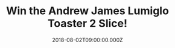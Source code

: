 ---
campaign-uuid: "c-c24cf5be-a6f1-4b0a-82b4-9d9739b7b150"
type: "Competition"
category: "Gifts"
date: "2018-08-02T09:00:00.000Z"
end-date: "2018-09-02T23:59:00.000Z"
disable-form: false
is_promoted: false
has_entry_page: true
title: "Win the Andrew James Lumiglo Toaster 2 Slice!"
competition-description: "<p>If breakfast is your favourite meal of the day, this\
  \ is for YOU! We have in our hands the stylish Lumiglo Toaster from Andrew James\
  \ for one lucky NME AAA member to win!</p>\n<p>Click below for a chance to win!</p>\n"
hero-header: "Win the Andrew James Lumiglo Toaster 2 Slice!"
terms-confirmation: "N/A"
banner-img: "https://assets.expresslyapp.com/asset-22496932-2f6e-4600-8522-5d981a2f1276.jpg"
logo-left-href: "aaa.nme.com"
logo-left-image: "https://assets.expresslyapp.com/asset-ac9d9672-ab15-4f0c-bceb-76885365b517.jpg"
logo-left-title: "nme aaa"
bg-image-hero: "https://assets.expresslyapp.com/asset-0fc59ebf-2ec9-4dc1-ba97-9cf88b21e66d.jpg"
bg-image-first: "https://assets.expresslyapp.com/asset-24d3db1f-9054-46e8-afdc-cd893f301d0a.jpg"
section1-content: "<p>The stylish Lumiglo Toaster from Andrew James not only looks\
  \ fantastic, it is packed full of helpful features. With a matt black finish and\
  \ blue LED lights that illuminate during operation, this toaster has a slick modern\
  \ look that also sits well in more traditional kitchens.</p>\n<p>It is the ideal\
  \ machine for any toast lover, with adjustable browning, wide bread slots and a\
  \ warming rack for croissants etc. Simple to use, and easy to clean, this toaster\
  \ helps you create your perfect slice of toast.</p>\n<p>Enter the form below and\
  \ start the day right with the stylish Lumiglo toaster from Andrew James!</p>\n\
  <p>Good luck!</p>\n"
entry-title: "Win the Andrew James Lumiglo Toaster 2 Slice!"
entry-content: "<p>Enter the draw to win Andrew James Lumiglo Toaster 2 Slice by completing\
  \ the form below before 23:59 on 2nd of September 2018.</p>\n"
has-winner: true
winner-title: "Congratulations to Alison J. who won the Andrew James Toaster!"
winner-banner: "https://assets.expresslyapp.com/asset-732d2352-8b08-4cf7-ac17-eace45e25593.jpg"
prize-description: "Andrew James Lumiglo Toaster 2 Slice"
special-conditions: "Multiple entries are allowed up to one every day."
country-restrictions:
- "GB"
---